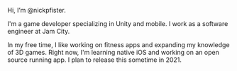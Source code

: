 Hi, I’m @nickpfister.

I'm a game developer specializing in Unity and mobile. I work as a software engineer at Jam City.

In my free time, I like working on fitness apps and expanding my knowledge of 3D games. Right now, I'm learning native iOS and working on an open source running app. I plan to release this sometime in 2021.


<!---
nickpfister/nickpfister is a ✨ special ✨ repository because its `README.md` (this file) appears on your GitHub profile.
You can click the Preview link to take a look at your changes.
--->
